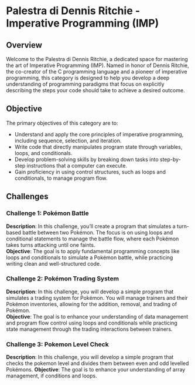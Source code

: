 # Palestra di Dennis Ritchie - Imperative Programming (IMP)

## Overview
Welcome to the Palestra di Dennis Ritchie, a dedicated space for mastering the art of Imperative Programming (IMP). Named in honor of Dennis Ritchie, the co-creator of the C programming language and a pioneer of imperative programming, this category is designed to help you develop a deep understanding of programming paradigms that focus on explicitly describing the steps your code should take to achieve a desired outcome.

## Objective
The primary objectives of this category are to:
- Understand and apply the core principles of imperative programming, including sequence, selection, and iteration.
- Write code that directly manipulates program state through variables, loops, and conditionals.
- Develop problem-solving skills by breaking down tasks into step-by-step instructions that a computer can execute.
- Gain proficiency in using control structures, such as loops and conditionals, to manage program flow.

## Challenges

### Challenge 1: Pokémon Battle
**Description**: In this challenge, you’ll create a program that simulates a turn-based battle between two Pokémon. The focus is on using loops and conditional statements to manage the battle flow, where each Pokémon takes turns attacking until one faints.  
**Objective**: The goal is to apply fundamental programming concepts like loops and conditionals to simulate a Pokémon battle, while practicing writing clean and well-structured code.

### Challenge 2: Pokémon Trading System
**Description**: In this challenge, you will develop a simple program that simulates a trading system for Pokémon. You will manage trainers and their Pokémon inventories, allowing for the addition, removal, and trading of Pokémon.  
**Objective**: The goal is to enhance your understanding of data management and program flow control using loops and conditionals while practicing state management through the trading interactions between trainers.

### Challenge 3: Pokemon Level Check
**Description**: In this challenge, you will develop a simple program that checks the pokemon level and divides them between even and odd levelled Pokémons.
**Objective**: The goal is to enhance your understanding of array management, if conditions and loops.
